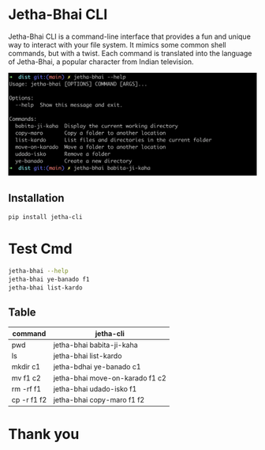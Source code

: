 # Jetha-Bhai CLI

Jetha-Bhai CLI is a command-line interface that provides a fun and unique way to interact with your file system. It mimics some common shell commands, but with a twist. Each command is translated into the language of Jetha-Bhai, a popular character from Indian television.

![Alt text](./doc/output.png)

## Installation

```bash
pip install jetha-cli
```

# Test Cmd

```bash
jetha-bhai --help
jetha-bhai ye-banado f1
jetha-bhai list-kardo
```

## Table

| command     | jetha-cli                       |
| ----------- | ------------------------------- |
| pwd         | jetha-bhai babita-ji-kaha       |
| ls          | jetha-bhai list-kardo           |
| mkdir c1    | jetha-bdhai ye-banado c1        |
| mv f1 c2    | jetha-bhai move-on-karado f1 c2 |
| rm -rf f1   | jetha-bhai udado-isko f1        |
| cp -r f1 f2 | jetha-bhai copy-maro f1 f2      |

# Thank you
